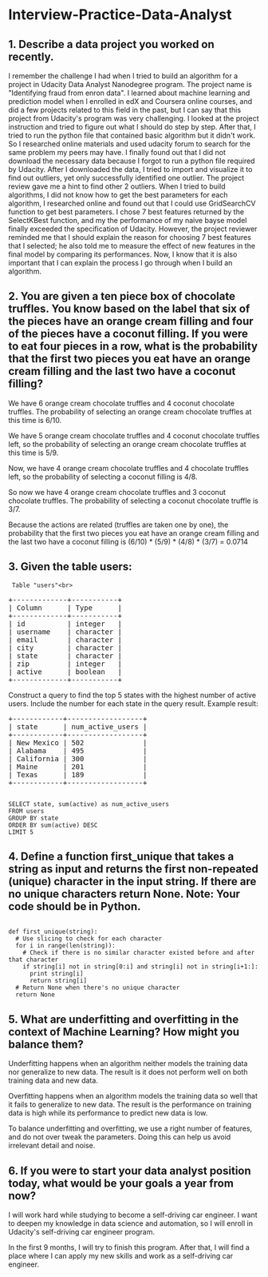 # Interview-Practice-Data-Analyst

## 1. Describe a data project you worked on recently.
I remember the challenge I had when I tried to build an algorithm for a project in Udacity Data Analyst Nanodegree program. The project name is "Identifying fraud from enron data". I learned about machine learning and prediction model when I enrolled in edX and Coursera online courses, and did a few projects related to this field in the past, but I can say that this project from Udacity's program was very challenging. I  looked at the project instruction and tried to figure out what I should do step by step. After that, I tried to run the python file that contained basic algorithm but it didn't work. So I researched online materials and used udacity forum to search for the same problem my peers may have. I finally found out that I did not download the necessary data because I forgot to run a python file required by Udacity. After I downloaded the data, I tried to import and visualize it to find out outliers, yet only successfully identified one outlier. The project review gave me a hint to find other 2 outliers. When I tried to build algorithms, I did not know how to get the best parameters for each algorithm, I researched online and found out that I could use GridSearchCV function to get best parameters. I chose 7 best features returned by the SelectKBest function, and my the performance of my naive bayse model finally exceeded the specification of Udacity. However, the project reviewer reminded me that I should explain the reason for choosing 7 best features that I selected; he also told me to measure the effect of new features in the final model by comparing its performances. Now, I know that it is also important that I can explain the process I go through when I build an algorithm.

## 2. You are given a ten piece box of chocolate truffles. You know based on the label that six of the pieces have an orange cream filling and four of the pieces have a coconut filling. If you were to eat four pieces in a row, what is the probability that the first two pieces you eat have an orange cream filling and the last two have a coconut filling?

We have 6 orange cream chocolate truffles and 4 coconut chocolate truffles. The probability of selecting an orange cream chocolate truffles at this time is 6/10.

We have 5 orange cream chocolate truffles and 4 coconut chocolate truffles left, so the probability of selecting an orange cream chocolate truffles at this time is 5/9.

Now, we have 4 orange cream chocolate truffles and 4 chocolate truffles left, so the probability of selecting a coconut filling is 4/8.

So now we have 4 orange cream chocolate truffles and 3 coconut chocolate truffles. The probability of selecting a coconut chocolate truffle is 3/7.

Because the actions are related (truffles are taken one by one), the probability that the first two pieces you eat have an orange cream filling and the last two have a coconut filling is (6/10) * (5/9) * (4/8) * (3/7) = 0.0714

## 3. Given the table users:

     Table "users"<br>
<pre>
+-------------+-----------+
| Column      | Type      |
+-------------+-----------+
| id          | integer   |
| username    | character |
| email       | character |
| city        | character |
| state       | character |
| zip         | integer   |
| active      | boolean   |
+-------------+-----------+
</pre>

Construct a query to find the top 5 states with the highest number of active users. Include the number for each state in the query result. Example result:

<pre>
+------------+------------------+
| state      | num_active_users |
+------------+------------------+
| New Mexico | 502              |
| Alabama    | 495              |
| California | 300              |
| Maine      | 201              |
| Texas      | 189              |
+------------+------------------+
</pre>

<code>
SELECT state, sum(active) as num_active_users 
FROM users
GROUP BY state
ORDER BY sum(active) DESC
LIMIT 5
</code>

## 4. Define a function first_unique that takes a string as input and returns the first non-repeated (unique) character in the input string. If there are no unique characters return None. Note: Your code should be in Python.

<code>
def first_unique(string):
  # Use slicing to check for each character 
  for i in range(len(string)):
    # Check if there is no similar character existed before and after that character
    if string[i] not in string[0:i] and string[i] not in string[i+1:]:
      print string[i]
      return string[i]
  # Return None when there's no unique character
  return None
</code>

## 5. What are underfitting and overfitting in the context of Machine Learning? How might you balance them?

Underfitting happens when an algorithm neither models the training data nor generalize to new data. The result is it does not perform well on both training data and new data. 

Overfitting happens when an algorithm models the training data so well that it fails to generalize to new data. The result is the performance on training data is high while its performance to predict new data is low.

To balance underfitting and overfitting, we use a right number of features, and do not over tweak the parameters. Doing this can help us avoid irrelevant detail and noise.

## 6. If you were to start your data analyst position today, what would be your goals a year from now?

I will work hard while studying to become a self-driving car engineer. I want to deepen my knowledge in data science and automation, so I will enroll in Udacity's self-driving car engineer program.

In the first 9 months, I will try to finish this program. After that, I will find a place where I can apply my new skills and work as a self-driving car engineer.